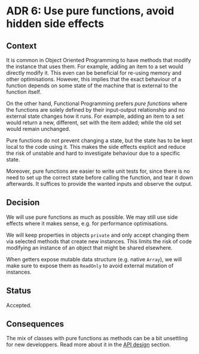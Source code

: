 # ADR 6: Use pure functions, avoid hidden side effects

## Context

It is common in Object Oriented Programming to have methods that modify the instance that uses them. For example, adding an item to a set would directly modify it. This even can be beneficial for re-using memory and other optimisations. However, this implies that the exact behaviour of a function depends on some state of the machine that is external to the function itself.

On the other hand, Functional Programming prefers _pure functions_ where the functions are solely defined by their input-output relationship and no external state changes how it runs. For example, adding an item to a set would return a new, different, set with the item added; while the old set would remain unchanged.

Pure functions do not prevent changing a state, but the state has to be kept local to the code using it. This makes the side effects explicit and reduce the risk of unstable and hard to investigate behaviour due to a specific state.

Moreover, pure functions are easier to write unit tests for, since there is no need to set up the correct state before calling the function, and tear it down afterwards. It suffices to provide the wanted inputs and 
observe the output.

## Decision

We will use pure functions as much as possible. We may still use side effects where it makes sense, e.g. for performance optimisations.

We will keep properties in objects `private` and only accept changing them via selected methods that create new instances. This limits the risk of code modifying an instance of an object that might be shared elsewhere.

When getters expose mutable data structure (e.g. native `Array`), we will make sure to expose them as `ReadOnly` to avoid external mutation of instances.

## Status

Accepted.

## Consequences

The mix of classes with pure functions as methods can be a bit unsettling for new developpers. Read more about it in the [API design](../../api.md#design) section. 
